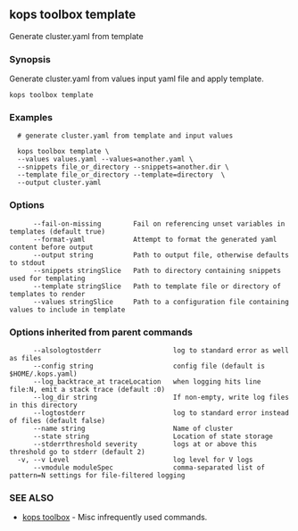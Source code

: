 
<!--- This file is automatically generated by make gen-cli-docs; changes should be made in the go CLI command code (under cmd/kops) -->

## kops toolbox template

Generate cluster.yaml from template

### Synopsis


Generate cluster.yaml from values input yaml file and apply template.

```
kops toolbox template
```

### Examples

```
  # generate cluster.yaml from template and input values
  
  kops toolbox template \
  --values values.yaml --values=another.yaml \
  --snippets file_or_directory --snippets=another.dir \
  --template file_or_directory --template=directory  \
  --output cluster.yaml
```

### Options

```
      --fail-on-missing        Fail on referencing unset variables in templates (default true)
      --format-yaml            Attempt to format the generated yaml content before output
      --output string          Path to output file, otherwise defaults to stdout
      --snippets stringSlice   Path to directory containing snippets used for templating
      --template stringSlice   Path to template file or directory of templates to render
      --values stringSlice     Path to a configuration file containing values to include in template
```

### Options inherited from parent commands

```
      --alsologtostderr                  log to standard error as well as files
      --config string                    config file (default is $HOME/.kops.yaml)
      --log_backtrace_at traceLocation   when logging hits line file:N, emit a stack trace (default :0)
      --log_dir string                   If non-empty, write log files in this directory
      --logtostderr                      log to standard error instead of files (default false)
      --name string                      Name of cluster
      --state string                     Location of state storage
      --stderrthreshold severity         logs at or above this threshold go to stderr (default 2)
  -v, --v Level                          log level for V logs
      --vmodule moduleSpec               comma-separated list of pattern=N settings for file-filtered logging
```

### SEE ALSO
* [kops toolbox](kops_toolbox.md)	 - Misc infrequently used commands.


